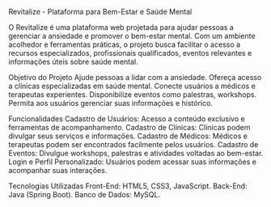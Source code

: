 Revitalize - Plataforma para Bem-Estar e Saúde Mental

O Revitalize é uma plataforma web projetada para ajudar pessoas a gerenciar a ansiedade e promover o bem-estar mental. Com um ambiente acolhedor e ferramentas práticas, o projeto busca facilitar o acesso a recursos especializados, profissionais qualificados, eventos relevantes e informações úteis sobre saúde mental.

Objetivo do Projeto
Ajude pessoas a lidar com a ansiedade.
Ofereça acesso a clínicas especializadas em saúde mental.
Conecte usuários a médicos e terapeutas experientes.
Disponibilize eventos como palestras, workshops.
Permita aos usuários gerenciar suas informações e histórico.

Funcionalidades
Cadastro de Usuários: Acesso a conteúdo exclusivo e ferramentas de acompanhamento.
Cadastro de Clínicas: Clínicas podem divulgar seus serviços e informações.
Cadastro de Médicos: Médicos e terapeutas podem ser encontrados facilmente pelos usuários.
Cadastro de Eventos: Divulgue workshops, palestras e atividades voltadas ao bem-estar.
Login e Perfil Personalizado: Usuários podem acessar suas informações e acompanhar suas interações.

Tecnologias Utilizadas
Front-End: HTML5, CSS3, JavaScript.
Back-End: Java (Spring Boot).
Banco de Dados: MySQL.

